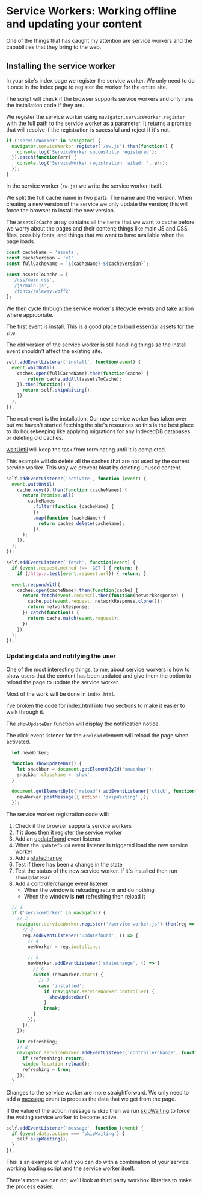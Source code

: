 # Service Workers: Working offline and updating your content

One of the things that has caught my attention are service workers and the capabilities that they bring to the web.

## Installing the service worker

In your site's index page we register the service worker. We only need to do it once in the index page to register the worker for the entire site.

The script will check if the browser supports service workers and only runs the installation code if they are.

We register the service worker using `navigator.serviceWorker.register` with the full path to the service worker as a parameter. It returns a promise that will resolve if the registration is sucessful and reject if it's not.

```js
if ('serviceWorker' in navigator) {
  navigator.serviceWorker.register('/sw.js').then(function() {
    console.log('ServiceWorker succesfully registered');
  }).catch(function(err) {
    console.log('ServiceWorker registration failed: ', err);
  });
}
```

In the service worker (`sw.js`) we write the service worker itself.

We split the full cache name in two parts: The name and the version. When creating a new version of the service we only update the version; this will force the browser to install the new version.

The `assetsToCache` array contains all the items that we want to cache before we worry about the pages and their content; things like main JS and CSS files, possibly fonts, and things that we want to have available when the page loads.

```js
const cacheName = 'assets';
const cacheVersion = 'v1'
const fullCacheName = `${cacheName}-${cacheVersion}`;

const assetsToCache = [
  '/css/main.css',
  '/js/main.js',
  '/fonts/raleway.woff2'
];
```

We then cycle through the service worker's lifecycle events and take action where appropriate.

The first event is install. This is a good place to load essential assets for the site.

The old version of the service worker is still handling things so the install event shouldn't affect the existing site.

```js
self.addEventListener('install', function(event) {
  event.waitUntil(
    caches.open(fullCacheName).then(function(cache) {
        return cache.addAll(assetsToCache);
    }).then(function() {
      return self.skipWaiting();
    })
  );
});
```

The next event is the installation. Our new service worker has taken over but we haven't started fetching the site's resources so this is the best place to do housekeeping like applying migrations for any IndexedDB databases or deleting old caches.

[waitUntil](https://developer.mozilla.org/en-US/docs/Web/API/ExtendableEvent/waitUntil) will keep the task from terminating until it is completed.

This example will do delete all the caches that are not used by the current service worker. This way we prevent bloat by deleting unused content.

```js
self.addEventListener('activate', function (event) {
  event.waitUntil(
    cache.keys().then(function (cacheNames) {
      return Promise.all(
        cacheNames
          .filter(function (cacheName) {
          })
          .map(function (cacheName) {
            return caches.delete(cacheName);
          }),
      );
    }),
  );
});
```

```js
self.addEventListener('fetch', function(event) {
  if (event.request.method !== 'GET') { return; }
    if (/http:/.test(event.request.url)) { return; }

  event.respondWith(
    caches.open(cacheName).then(function(cache) {
      return fetch(event.request).then(function(networkResponse) {
        cache.put(event.request, networkResponse.clone());
        return networkResponse;
      }).catch(function() {
        return cache.match(event.request);
      })
    })
  );
});
```

### Updating data and notifying the user

One of the most interesting things, to me, about service workers is how to show users that the content has been updated and give them the option to reload the page to update the service worker.

Most of the work will be done in `index.html`.

I've broken the code for index.html into two sections to make it easier to walk through it.

The `showUpdateBar` function will display the notification notice.

The click event listener for the `#reload` element will reload the page when activated.

```js
  let newWorker;

  function showUpdateBar() {
    let snackbar = document.getElementById('snackbar');
    snackbar.className = 'show';
  }

  document.getElementById('reload').addEventListener('click', function(){
    newWorker.postMessage({ action: 'skipWaiting' });
  });
```

The service worker registration code will:

1. Check if the browser supports service workers
2. If it does then it register the service worker
3. Add an [updatefound](https://developer.mozilla.org/en-US/docs/Web/API/ServiceWorkerRegistration/updatefound_event) event listener
4. When the `updatefound` event listener is triggered load the new service worker
5. Add a [statechange](https://developer.mozilla.org/en-US/docs/Web/API/ServiceWorker/statechange_event)
6. Test if there has been a change in the state
7. Test the status of the new service worker. If it's installed then run `showUpdateBar`
8. Add a [controllerchange](https://developer.mozilla.org/en-US/docs/Web/API/ServiceWorkerContainer/controllerchange_event) event listener
   * When the window is reloading return and do nothing
   * When the window is **not** refreshing then reload it

```js
  // 1
  if ('serviceWorker' in navigator) {
    // 2
    navigator.serviceWorker.register('/service-worker.js').then(reg => {
      // 3 
      reg.addEventListener('updatefound', () => {
        // 4
        newWorker = reg.installing;
        
        // 5
        newWorker.addEventListener('statechange', () => {
          // 6
          switch (newWorker.state) {
            // 7 
            case 'installed':
              if (navigator.serviceWorker.controller) {
                showUpdateBar();
              }
              break;
          }
        });
      });
    });

    let refreshing;
    // 8
    navigator.serviceWorker.addEventListener('controllerchange', function () {
      if (refreshing) return;
      window.location.reload();
      refreshing = true;
    });
  }
```

Changes to the service worker are more straightforward. We only need to add a [message](https://developer.mozilla.org/en-US/docs/Web/API/Window/message_event) event to process the data that we get from the page.

If the value of the action message is `skip` then we run [skipWaiting](https://developer.mozilla.org/en-US/docs/Web/API/ServiceWorkerGlobalScope/skipWaiting) to force the waiting service worker to become active.

```js
self.addEventListener('message', function (event) {
  if (event.data.action === 'skipWaiting') {
    self.skipWaiting();
  }
});
```

This is an example of what you can do with a combination of your service working loading script and the service worker itself.

There's more we can do; we'll look at third party workbox libraries to make the process easier.
